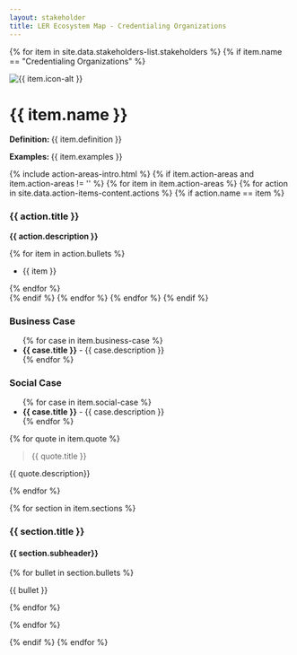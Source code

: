 ```yaml
---
layout: stakeholder
title: LER Ecosystem Map - Credentialing Organizations
---
```

{% for item in site.data.stakeholders-list.stakeholders %}
{% if item.name == "Credentialing Organizations" %}
<div class="row">
<div class="col-sm-2">
<img class="w-100" src="../images/{{ item.icon }}" loading="lazy" alt="{{ item.icon-alt }}"/>
</div>
<div class="col-sm-8">
<h1>{{ item.name }}</h1>
<div class="body-text-medium">
<p><strong>Definition: </strong>{{ item.definition }}</p>
<p><strong>Examples: </strong>{{ item.examples }}</p>
</div>
</div>
<div class="col-sm-2">
</div>
</div>
{% include action-areas-intro.html %}
{% if item.action-areas and item.action-areas != '' %}
{% for item in item.action-areas %}
{% for action in site.data.action-items-content.actions %}
{% if action.name == item %}
<div class="row section-bullet body-text-small action-area">
<div class="col">
<h3>{{ action.title }}</h3>
<p><strong>{{ action.description }}<br/></strong></p>
{% for item in action.bullets %}
<ul role="list">
<li>{{ item }}</li>
</ul>
{% endfor %}
</div>
</div>
{% endif %}
{% endfor %}
{% endfor %}
{% endif %}

<div class="row body-text-medium">
<div class="col-sm-2">
</div>
<div class="col-sm-4 business-case">
<h3>Business Case</h3>
<ul>
{% for case in item.business-case %}
<li><strong>{{ case.title }}</strong> - {{ case.description }}</li>
{% endfor %}
</ul>
</div>

<div class="col-sm-4 business-case">
<h3>Social Case </h3>
<ul>
{% for case in item.social-case %}
<li><strong>{{ case.title }}</strong> - {{ case.description }}</li>
{% endfor %}
</ul>
</div>
<div class="col-sm-2">
</div>
</div>

<div class="row">
<div class="col-sm-2">
</div>

<div class="row">
<div class="col-sm-3"></div>
<div class="col-sm-6 quote">
{% for quote in item.quote %}
<blockquote>{{ quote.title }}</blockquote>
<p>{{ quote.description}}</p>
{% endfor %}
</div>
<div class="col-sm-3"></div>
</div>

<div class="row section-bullet">

{% for section in item.sections %}
<div class="col-sm-5 body-text-medium section-bullet-text">
<h3>{{ section.title }}</h3>
<h4>{{ section.subheader}}</h4>
{% for bullet in section.bullets %}

{{ bullet }}

{% endfor %}

</div>

{% endfor %}
</div>

{% endif %}
{% endfor %}